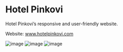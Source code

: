# Hotel Pinkovi
Hotel Pinkovi’s responsive and user-friendly website.

Website: www.hotelpinkovi.com

![image](https://github.com/nikolay-st-d/pinkovi/assets/92688848/fed7da2f-9556-4f9e-a018-0ffc77293b5c)
![image](https://github.com/nikolay-st-d/pinkovi/assets/92688848/8cb443e3-c1a5-4b71-ab3e-88f7e4542007)
![image](https://github.com/nikolay-st-d/pinkovi/assets/92688848/7d3feac1-1563-4417-8af0-5f66df622de5)
